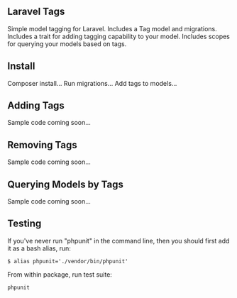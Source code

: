 ## Laravel Tags

Simple model tagging for Laravel. Includes a Tag model and migrations. Includes a trait for adding tagging capability to your model. Includes scopes for querying your models based on tags.

## Install

Composer install...
Run migrations...
Add tags to models...

## Adding Tags

Sample code coming soon...

## Removing Tags

Sample code coming soon...

## Querying Models by Tags

Sample code coming soon...

## Testing

If you've never run "phpunit" in the command line, then you should first add it as a bash alias, run:
```
$ alias phpunit='./vendor/bin/phpunit'
```

From within package, run test suite:
```
phpunit
```
